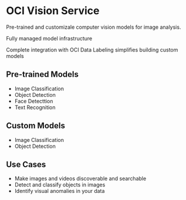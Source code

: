 # OCI Vision Service

Pre-trained and customizale computer vision models for image analysis.

Fully managed model infrastructure

Complete integration with OCI Data Labeling simplifies building custom models

## Pre-trained Models

- Image Classification
- Object Detection
- Face Detecttion
- Text Recognition

## Custom Models

- Image Classification
- Object Detection

## Use Cases

- Make images and videos discoverable and searchable
- Detect and classify objects in images
- Identify visual anomalies in your data
